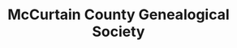 ---
layout: repo
title: "McCurtain County Genealogical Society"
id: 24878
permalink: repos/24878/
---